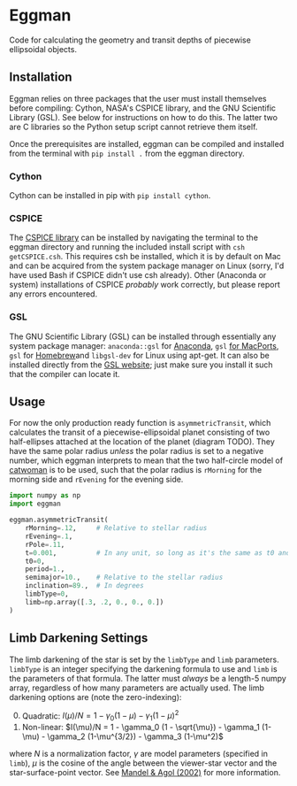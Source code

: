 # Eggman
Code for calculating the geometry and transit depths of piecewise ellipsoidal objects.

## Installation
Eggman relies on three packages that the user must install themselves before compiling: Cython, NASA's CSPICE library, and the GNU Scientific Library (GSL).  See below for instructions on how to do this.  The latter two are C libraries so the Python setup script cannot retrieve them itself.

Once the prerequisites are installed, eggman can be compiled and installed from the terminal with `pip install .` from the eggman directory.

### Cython
Cython can be installed in pip with `pip install cython`.

### CSPICE
The [CSPICE library](https://naif.jpl.nasa.gov/naif/toolkit.html) can be installed by navigating the terminal to the eggman directory and running the included install script with `csh getCSPICE.csh`.  This requires csh be installed, which it is by default on Mac and can be acquired from the system package manager on Linux (sorry, I'd have used Bash if CSPICE didn't use csh already).  Other (Anaconda or system) installations of CSPICE *probably* work correctly, but please report any errors encountered.

### GSL
The GNU Scientific Library (GSL) can be installed through essentially any system package manager: `anaconda::gsl` for [Anaconda](https://anaconda.org/anaconda/gsl), `gsl` [for MacPorts](https://ports.macports.org/port/gsl/), `gsl` for [Homebrew](https://formulae.brew.sh/formula/gsl)and `libgsl-dev` for Linux using apt-get.  It can also be installed directly from the [GSL website](https://www.gnu.org/software/gsl/); just make sure you install it such that the compiler can locate it.

## Usage
For now the only production ready function is `asymmetricTransit`, which calculates the transit of a piecewise-ellipsoidal planet consisting of two half-ellipses attached at the location of the planet (diagram TODO).  They have the same polar radius *unless* the polar radius is set to a negative number, which eggman interprets to mean that the two half-circle model of [catwoman](https://github.com/KathrynJones1/catwoman) is to be used, such that the polar radius is `rMorning` for the morning side and `rEvening` for the evening side.
```python
import numpy as np
import eggman

eggman.asymmetricTransit(
    rMorning=.12,     # Relative to stellar radius
    rEvening=.1,
    rPole=.11,
    t=0.001,          # In any unit, so long as it's the same as t0 and period.
    t0=0,
    period=1.,
    semimajor=10.,    # Relative to the stellar radius
    inclination=89.,  # In degrees
    limbType=0,
    limb=np.array([.3, .2, 0., 0., 0.])
)
```

## Limb Darkening Settings
The limb darkening of the star is set by the `limbType` and `limb` parameters.  `limbType` is an integer specifying the darkening formula to use and `limb` is the parameters of that formula.  The latter must *always* be a length-5 numpy array, regardless of how many parameters are actually used.  The limb darkening options are (note the zero-indexing):

0. Quadratic: $I(\mu)/N = 1 - \gamma_0 (1-\mu) - \gamma_1 (1-\mu)^2$
1. Non-linear: $I(\mu)/N = 1 - \gamma_0 (1 - \sqrt{\mu}) - \gamma_1 (1-\mu) - \gamma_2 (1-\mu^{3/2}) - \gamma_3 (1-\mu^2)$

where $N$ is a normalization factor, $\gamma$ are model parameters (specified in `limb`), $\mu$ is the cosine of the angle between the viewer-star vector and the star-surface-point vector.  See [Mandel & Agol (2002)](https://ui.adsabs.harvard.edu/abs/2002ApJ...580L.171M/abstract) for more information.
